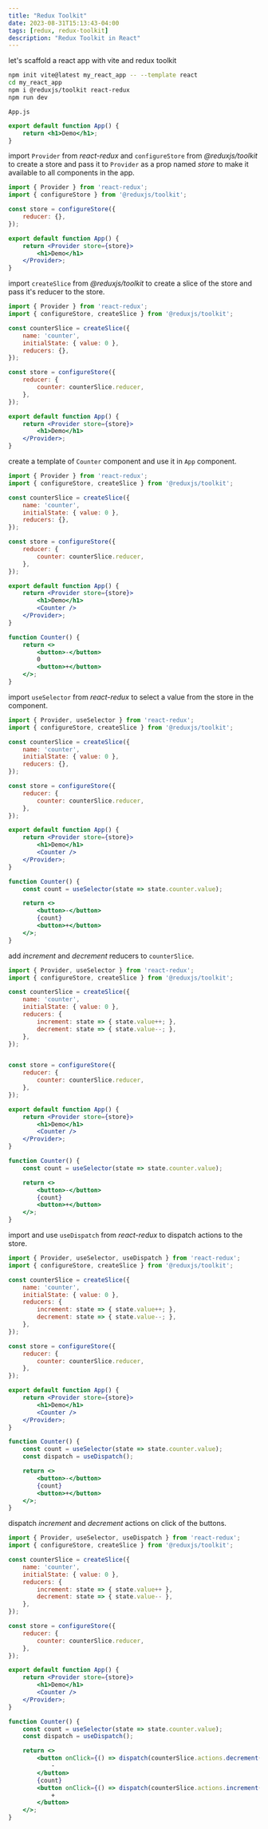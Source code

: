 ```yaml
---
title: "Redux Toolkit"
date: 2023-08-31T15:13:43-04:00
tags: [redux, redux-toolkit]
description: "Redux Toolkit in React"
---
```


let's scaffold a react app with vite and redux toolkit

```sh
npm init vite@latest my_react_app -- --template react
cd my_react_app
npm i @reduxjs/toolkit react-redux
npm run dev
```

`App.js`

```jsx
export default function App() {
	return <h1>Demo</h1>;
}
```

import `Provider` from *react-redux* and `configureStore`
from *@reduxjs/toolkit* to create a store and pass
it to `Provider` as a prop named *store* to make it
available to all components in the app.

```jsx {linenos=true}
import { Provider } from 'react-redux';
import { configureStore } from '@reduxjs/toolkit';

const store = configureStore({
	reducer: {},
});

export default function App() {
	return <Provider store={store}>
		<h1>Demo</h1>
	</Provider>;
}
```

import `createSlice` from *@reduxjs/toolkit*
to create a slice of the store and
pass it's reducer to the store.

```jsx {linenos=true,hl_lines=[2,"4-8",12]}
import { Provider } from 'react-redux';
import { configureStore, createSlice } from '@reduxjs/toolkit';

const counterSlice = createSlice({
	name: 'counter',
	initialState: { value: 0 },
	reducers: {},
});

const store = configureStore({
	reducer: {
		counter: counterSlice.reducer,
	},
});

export default function App() {
	return <Provider store={store}>
		<h1>Demo</h1>
	</Provider>;
}
```

create a template of `Counter` component and
use it in `App` component.

```jsx {linenos=true,hl_lines=[19,"23-29"]}
import { Provider } from 'react-redux';
import { configureStore, createSlice } from '@reduxjs/toolkit';

const counterSlice = createSlice({
	name: 'counter',
	initialState: { value: 0 },
	reducers: {},
});

const store = configureStore({
	reducer: {
		counter: counterSlice.reducer,
	},
});

export default function App() {
	return <Provider store={store}>
		<h1>Demo</h1>
		<Counter />
	</Provider>;
}

function Counter() {
	return <>
		<button>-</button>
		0
		<button>+</button>
	</>;
}
```

import `useSelector` from *react-redux*
to select a value from the store in the
component.

```jsx {linenos=true,hl_lines=[1,24,28]}
import { Provider, useSelector } from 'react-redux';
import { configureStore, createSlice } from '@reduxjs/toolkit';

const counterSlice = createSlice({
	name: 'counter',
	initialState: { value: 0 },
	reducers: {},
});

const store = configureStore({
	reducer: {
		counter: counterSlice.reducer,
	},
});

export default function App() {
	return <Provider store={store}>
		<h1>Demo</h1>
		<Counter />
	</Provider>;
}

function Counter() {
	const count = useSelector(state => state.counter.value);

	return <>
		<button>-</button>
		{count}
		<button>+</button>
	</>;
}
```

add *increment* and *decrement* reducers to `counterSlice`.

```jsx {linenos=true,hl_lines=[8,9]}
import { Provider, useSelector } from 'react-redux';
import { configureStore, createSlice } from '@reduxjs/toolkit';

const counterSlice = createSlice({
	name: 'counter',
	initialState: { value: 0 },
	reducers: {
		increment: state => { state.value++; },
		decrement: state => { state.value--; },
	},
});


const store = configureStore({
	reducer: {
		counter: counterSlice.reducer,
	},
});

export default function App() {
	return <Provider store={store}>
		<h1>Demo</h1>
		<Counter />
	</Provider>;
}

function Counter() {
	const count = useSelector(state => state.counter.value);

	return <>
		<button>-</button>
		{count}
		<button>+</button>
	</>;
}
```

import and use `useDispatch` from *react-redux*
to dispatch actions to the store.

```jsx {linenos=true,hl_lines=[1,28]}
import { Provider, useSelector, useDispatch } from 'react-redux';
import { configureStore, createSlice } from '@reduxjs/toolkit';

const counterSlice = createSlice({
	name: 'counter',
	initialState: { value: 0 },
	reducers: {
		increment: state => { state.value++; },
		decrement: state => { state.value--; },
	},
});

const store = configureStore({
	reducer: {
		counter: counterSlice.reducer,
	},
});

export default function App() {
	return <Provider store={store}>
		<h1>Demo</h1>
		<Counter />
	</Provider>;
}

function Counter() {
	const count = useSelector(state => state.counter.value);
	const dispatch = useDispatch();

	return <>
		<button>-</button>
		{count}
		<button>+</button>
	</>;
}
```

dispatch *increment* and *decrement* actions on click of the buttons.

```jsx {linenos=true,hl_lines=["31-37"]}
import { Provider, useSelector, useDispatch } from 'react-redux';
import { configureStore, createSlice } from '@reduxjs/toolkit';

const counterSlice = createSlice({
	name: 'counter',
	initialState: { value: 0 },
	reducers: {
		increment: state => { state.value++ },
		decrement: state => { state.value-- },
	},
});

const store = configureStore({
	reducer: {
		counter: counterSlice.reducer,
	},
});

export default function App() {
	return <Provider store={store}>
		<h1>Demo</h1>
		<Counter />
	</Provider>;
}

function Counter() {
	const count = useSelector(state => state.counter.value);
	const dispatch = useDispatch();

	return <>
		<button onClick={() => dispatch(counterSlice.actions.decrement())}>
			-
		</button>
		{count}
		<button onClick={() => dispatch(counterSlice.actions.increment())}>
			+
		</button>
	</>;
}
```
